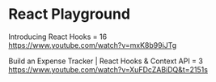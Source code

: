 # React Playground

Introducing React Hooks = 16 <br />
https://www.youtube.com/watch?v=mxK8b99iJTg

Build an Expense Tracker | React Hooks & Context API = 3 <br />
https://www.youtube.com/watch?v=XuFDcZABiDQ&t=2151s